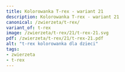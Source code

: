 ```yaml
---
title: Kolorowanka T-rex - wariant 21
description: Kolorowanka T-rex - wariant 21
canonical: /zwierzeta/t-rex/
variant_of: t-rex
image: /zwierzeta/t-rex/21/t-rex-21.svg
pdf: /zwierzeta/t-rex/21/t-rex-21.pdf
alt: "t-rex kolorowanka dla dzieci"
tags:
- zwierzeta
- t-rex
---
```


